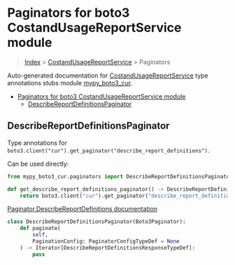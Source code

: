 # Paginators for boto3 CostandUsageReportService module

> [Index](../README.md) > [CostandUsageReportService](./README.md) > Paginators

Auto-generated documentation for [CostandUsageReportService](https://boto3.amazonaws.com/v1/documentation/api/latest/reference/services/cur.html#CostandUsageReportService)
type annotations stubs module [mypy_boto3_cur](https://pypi.org/project/mypy-boto3-cur/).

- [Paginators for boto3 CostandUsageReportService module](#paginators-for-boto3-costandusagereportservice-module)
  - [DescribeReportDefinitionsPaginator](#describereportdefinitionspaginator)

## DescribeReportDefinitionsPaginator

Type annotations for `boto3.client("cur").get_paginator("describe_report_definitions")`.

Can be used directly:

```python
from mypy_boto3_cur.paginators import DescribeReportDefinitionsPaginator

def get_describe_report_definitions_paginator() -> DescribeReportDefinitionsPaginator:
    return boto3.client("cur").get_paginator("describe_report_definitions")
```

[Paginator.DescribeReportDefinitions documentation](https://boto3.amazonaws.com/v1/documentation/api/latest/reference/services/cur.html#CostandUsageReportService.Paginator.DescribeReportDefinitions)

```python
class DescribeReportDefinitionsPaginator(Boto3Paginator):
    def paginate(
        self,
        PaginationConfig: PaginatorConfigTypeDef = None
    ) -> Iterator[DescribeReportDefinitionsResponseTypeDef]:
        pass
```